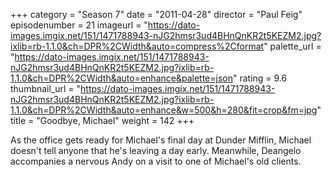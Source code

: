+++
category = "Season 7"
date = "2011-04-28"
director = "Paul Feig"
episodenumber = 21
imageurl = "https://dato-images.imgix.net/151/1471788943-nJG2hmsr3ud4BHnQnKR2t5KEZM2.jpg?ixlib=rb-1.1.0&ch=DPR%2CWidth&auto=compress%2Cformat"
palette_url = "https://dato-images.imgix.net/151/1471788943-nJG2hmsr3ud4BHnQnKR2t5KEZM2.jpg?ixlib=rb-1.1.0&ch=DPR%2CWidth&auto=enhance&palette=json"
rating = 9.6
thumbnail_url = "https://dato-images.imgix.net/151/1471788943-nJG2hmsr3ud4BHnQnKR2t5KEZM2.jpg?ixlib=rb-1.1.0&ch=DPR%2CWidth&auto=enhance&w=500&h=280&fit=crop&fm=jpg"
title = "Goodbye, Michael"
weight = 142
+++

As the office gets ready for Michael's final day at Dunder Mifflin, Michael doesn't tell anyone that he's leaving a day early. Meanwhile, Deangelo accompanies a nervous Andy on a visit to one of Michael's old clients.